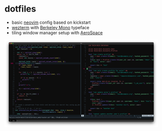 # dotfiles

- basic [neovim](https://neovim.io) config based on kickstart
- [wezterm](https://wezfurlong.org/wezterm) with [Berkeley Mono](https://berkeleygraphics.com/typefaces/berkeley-mono) typeface
- tiling window manager setup with [AeroSpace](https://github.com/nikitabobko/AeroSpace)

![image of editor](./image.png)

